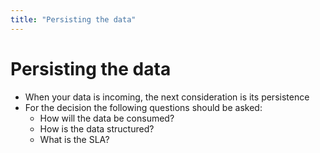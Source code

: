 ```yaml
---
title: "Persisting the data"
---
```

# Persisting the data
* When your data is incoming, the next consideration is its persistence
* For the decision the following questions should be asked:
    * How will the data be consumed?
    * How is the data structured?
    * What is the SLA?
